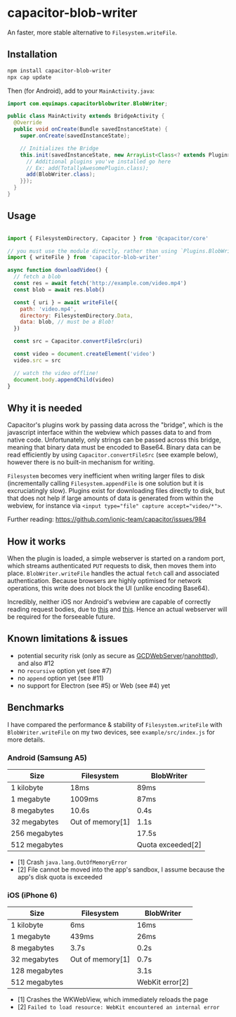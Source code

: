 # capacitor-blob-writer
An faster, more stable alternative to `Filesystem.writeFile`.

## Installation
```sh
npm install capacitor-blob-writer
npx cap update
```
Then (for Android), add to your `MainActivity.java`:

```java
import com.equimaps.capacitorblobwriter.BlobWriter;

public class MainActivity extends BridgeActivity {
  @Override
  public void onCreate(Bundle savedInstanceState) {
    super.onCreate(savedInstanceState);

    // Initializes the Bridge
    this.init(savedInstanceState, new ArrayList<Class<? extends Plugin>>() {{
      // Additional plugins you've installed go here
      // Ex: add(TotallyAwesomePlugin.class);
      add(BlobWriter.class);
    }});
  }
}
```

## Usage
```javascript

import { FilesystemDirectory, Capacitor } from '@capacitor/core'

// you must use the module directly, rather than using `Plugins.BlobWriter`
import { writeFile } from 'capacitor-blob-writer'

async function downloadVideo() {
  // fetch a blob
  const res = await fetch('http://example.com/video.mp4')
  const blob = await res.blob()

  const { uri } = await writeFile({
    path: 'video.mp4',
    directory: FilesystemDirectory.Data,
    data: blob, // must be a Blob!
  })

  const src = Capacitor.convertFileSrc(uri)

  const video = document.createElement('video')
  video.src = src

  // watch the video offline!
  document.body.appendChild(video)
}
```

## Why it is needed
Capacitor's plugins work by passing data across the "bridge", which is the
javascript interface within the webview which passes data to and from native
code. Unfortunately, only strings can be passed across this bridge, meaning that
binary data must be encoded to Base64. Binary data can be read efficiently by 
using `Capacitor.convertFileSrc` (see example below), however there is no
built-in mechanism for writing.

`Filesystem` becomes very inefficient when writing larger files to disk
(incrementally calling `Filesystem.appendFile` is one solution but it is
excruciatingly slow). Plugins exist for downloading files directly to disk,
but that does not help if large amounts of data is generated from within the
webview, for instance via `<input type="file" capture accept="video/*">`.

Further reading: https://github.com/ionic-team/capacitor/issues/984

## How it works
When the plugin is loaded, a simple webserver is started on a random
port, which streams authenticated `PUT` requests to disk, then moves them into
place. `BlobWriter.writeFile` handles the actual `fetch` call and associated
authentication. Because browsers are highly optimised for network operations,
this write does not block the UI (unlike encoding Base64).

Incredibly, neither iOS nor Android's webview are capable of correctly
reading request bodies, due to
[this](https://issuetracker.google.com/issues/36918490) and
[this](https://bugs.webkit.org/show_bug.cgi?id=179077). Hence an actual
webserver will be required for the forseeable future.

## Known limitations & issues
- potential security risk (only as secure as [GCDWebServer](https://github.com/swisspol/GCDWebServer)/[nanohttpd](https://github.com/NanoHttpd/nanohttpd)), and also #12
- no `recursive` option yet (see #7)
- no `append` option yet (see #11)
- no support for Electron (see #5) or Web (see #4) yet

## Benchmarks
I have compared the performance & stability of `Filesystem.writeFile` with
`BlobWriter.writeFile` on my two devices, see `example/src/index.js` for more
details.

### Android (Samsung A5)

| Size          | Filesystem       | BlobWriter          |
|---------------|------------------|---------------------|
| 1 kilobyte    | 18ms             | 89ms                |
| 1 megabyte    | 1009ms           | 87ms                |
| 8 megabytes   | 10.6s            | 0.4s                |
| 32 megabytes  | Out of memory[1] | 1.1s                |
| 256 megabytes |                  | 17.5s               |
| 512 megabytes |                  | Quota exceeded[2]   |

- [1] Crash `java.lang.OutOfMemoryError`
- [2] File cannot be moved into the app's sandbox, I assume because the app's disk quota is exceeded

### iOS (iPhone 6)

| Size          | Filesystem       | BlobWriter          |
|---------------|------------------|---------------------|
| 1 kilobyte    | 6ms              | 16ms                |
| 1 megabyte    | 439ms            | 26ms                |
| 8 megabytes   | 3.7s             | 0.2s                |
| 32 megabytes  | Out of memory[1] | 0.7s                |
| 128 megabytes |                  | 3.1s                |
| 512 megabytes |                  | WebKit error[2]     |

- [1] Crashes the WKWebView, which immediately reloads the page
- [2] `Failed to load resource: WebKit encountered an internal error`
